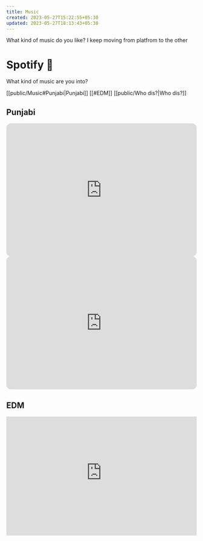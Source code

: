 ```yaml
---
title: Music
created: 2023-05-27T15:22:55+05:30
updated: 2023-05-27T18:13:43+05:30
---
```



What kind of music do you like? I keep moving from platfrom to the other



# Spotify 🎸
What kind of music are you into?

[[public/Music#Punjabi|Punjabi]]
[[#EDM]]
[[public/Who dis?|Who dis?]]

## Punjabi



<iframe style="border-radius:12px" src="https://open.spotify.com/embed/playlist/3B9ATjy2oQQsNdcyDR59UY?utm_source=generator" width="100%" height="352" frameBorder="0" allowfullscreen="" allow="autoplay; clipboard-write; encrypted-media; fullscreen; picture-in-picture" loading="lazy"></iframe>

<iframe style="border-radius:12px" src="https://open.spotify.com/embed/playlist/75eHbqU0elHmsnuvVi9KJs?utm_source=generator" width="100%" height="352" frameBorder="0" allowfullscreen="" allow="autoplay; clipboard-write; encrypted-media; fullscreen; picture-in-picture" loading="lazy"></iframe>

## EDM

<iframe width="100%" height="315" src="https://www.youtube-nocookie.com/embed/videoseries?list=PLmP5iIyVnKPSETTKWExfkdFl7Idjtuj_v" title="YouTube video player" frameborder="0" allow="accelerometer; autoplay; clipboard-write; encrypted-media; gyroscope; picture-in-picture; web-share" allowfullscreen></iframe>

